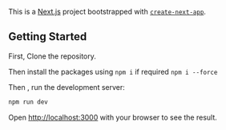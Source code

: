 This is a [Next.js](https://nextjs.org/) project bootstrapped with [`create-next-app`](https://github.com/vercel/next.js/tree/canary/packages/create-next-app).

## Getting Started

First, Clone the repository.

Then install the packages using ``` npm i ``` if required ``` npm i --force ```

Then , run the development server:

```bash
npm run dev
```

Open [http://localhost:3000](http://localhost:3000) with your browser to see the result.

